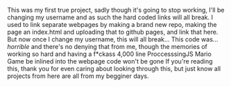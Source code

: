 This was my first true project, sadly though it's going to stop working, I'll be changing my username and as such the hard coded <a> links will all break.
I used to link separate webpages by making a brand new repo, making the page an index.html and uploading that to github pages, and link that here. But now once I change my username, this will all break...
This code was... *horrible* and there's no denying that from me, though the memories of working so hard and having a f*ckass 4,000 line ProccesssingJS Mario Game be inlined into the webpage code won't be gone
If you're reading this, thank you for even caring about looking through this, but just know all projects from here are all from my begginer days.
